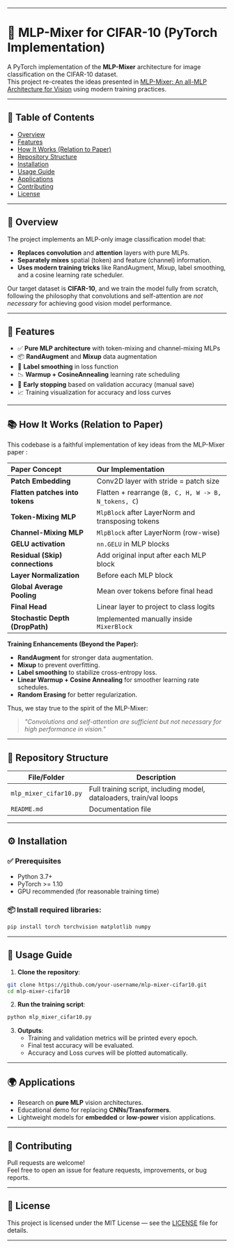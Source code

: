 
---

# 🧩 MLP-Mixer for CIFAR-10 (PyTorch Implementation)

A PyTorch implementation of the **MLP-Mixer** architecture for image classification on the CIFAR-10 dataset.  
This project re-creates the ideas presented in [MLP-Mixer: An all-MLP Architecture for Vision](https://arxiv.org/abs/2105.01601) using modern training practices.

---

## 📑 Table of Contents
- [Overview](#overview)
- [Features](#features)
- [How It Works (Relation to Paper)](#how-it-works-relation-to-paper)
- [Repository Structure](#repository-structure)
- [Installation](#installation)
- [Usage Guide](#usage-guide)
- [Applications](#applications)
- [Contributing](#contributing)
- [License](#license)

---

## 🧠 Overview

The project implements an MLP-only image classification model that:
- **Replaces convolution** and **attention** layers with pure MLPs.
- **Separately mixes** spatial (token) and feature (channel) information.
- **Uses modern training tricks** like RandAugment, Mixup, label smoothing, and a cosine learning rate scheduler.
  
Our target dataset is **CIFAR-10**, and we train the model fully from scratch, following the philosophy that convolutions and self-attention are *not necessary* for achieving good vision model performance.

---

## 🚀 Features

- ✅ **Pure MLP architecture** with token-mixing and channel-mixing MLPs  
- 📦 **RandAugment** and **Mixup** data augmentation  
- 🧹 **Label smoothing** in loss function  
- 📉 **Warmup + CosineAnnealing** learning rate scheduling  
- 🧪 **Early stopping** based on validation accuracy (manual save)  
- 📈 Training visualization for accuracy and loss curves  

---

## 📚 How It Works (Relation to Paper)

This codebase is a faithful implementation of key ideas from the MLP-Mixer paper :

| Paper Concept                         | Our Implementation                                  |
|:---------------------------------------|:----------------------------------------------------|
| **Patch Embedding**                    | Conv2D layer with stride = patch size               |
| **Flatten patches into tokens**        | Flatten + rearrange (`B, C, H, W -> B, N_tokens, C`) |
| **Token-Mixing MLP**                   | `MlpBlock` after LayerNorm and transposing tokens   |
| **Channel-Mixing MLP**                 | `MlpBlock` after LayerNorm (row-wise)               |
| **GELU activation**                    | `nn.GELU` in MLP blocks                             |
| **Residual (Skip) connections**        | Add original input after each MLP block             |
| **Layer Normalization**                | Before each MLP block                              |
| **Global Average Pooling**             | Mean over tokens before final head                  |
| **Final Head**                         | Linear layer to project to class logits             |
| **Stochastic Depth (DropPath)**         | Implemented manually inside `MixerBlock`            |

**Training Enhancements (Beyond the Paper):**
- **RandAugment** for stronger data augmentation.
- **Mixup** to prevent overfitting.
- **Label smoothing** to stabilize cross-entropy loss.
- **Linear Warmup + Cosine Annealing** for smoother learning rate schedules.
- **Random Erasing** for better regularization.

Thus, we stay true to the spirit of the MLP-Mixer:  
> *"Convolutions and self-attention are sufficient but not necessary for high performance in vision."* 

---

## 📁 Repository Structure

| File/Folder                         | Description                                                             |
|-------------------------------------|-------------------------------------------------------------------------|
| `mlp_mixer_cifar10.py`              | Full training script, including model, dataloaders, train/val loops     |
| `README.md`                         | Documentation file                                                      |


---

## ⚙️ Installation

### ✅ Prerequisites
- Python 3.7+
- PyTorch >= 1.10
- GPU recommended (for reasonable training time)

### 📦 Install required libraries:

```bash
pip install torch torchvision matplotlib numpy
```

---

## 🏁 Usage Guide

1. **Clone the repository**:
```bash
git clone https://github.com/your-username/mlp-mixer-cifar10.git
cd mlp-mixer-cifar10
```

2. **Run the training script**:
```bash
python mlp_mixer_cifar10.py
```

3. **Outputs**:
   - Training and validation metrics will be printed every epoch.
   - Final test accuracy will be evaluated.
   - Accuracy and Loss curves will be plotted automatically.

---

## 🌍 Applications

- Research on **pure MLP** vision architectures.
- Educational demo for replacing **CNNs/Transformers**.
- Lightweight models for **embedded** or **low-power** vision applications.

---

## 🤝 Contributing

Pull requests are welcome!  
Feel free to open an issue for feature requests, improvements, or bug reports.

---

## 📄 License

This project is licensed under the MIT License — see the [LICENSE](LICENSE) file for details.

---

